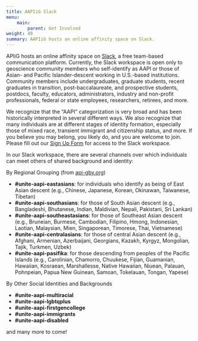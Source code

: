 ```yaml
---
title: AAPIiG Slack
menu: 
    main:
        parent: Get Involved
weight: 40
summary: AAPIiG hosts an online affinity space on Slack. 
---
```


APIiG hosts an online affinity space on [Slack](https://slack.com), a free team-based communication platform. Currently, the Slack workspace is open only to geoscience community members who self-identify as AAPI or those of Asian- and Pacific Islander-descent working in U.S.-based institutions. Community members include undergraduates, graduate students, recent graduates in transition, post-baccalaureate, and prospective students, postdocs, faculty, educators, administrators, industry and non-profit professionals, federal or state employees, researchers, retirees, and more.

We recognize that the “AAPI” categorization is very broad and has been historically interpreted in several different ways. We also recognize that many  individuals are at different stages of identity formation, especially those of mixed race, transient immigrant and citizenship status, and more. If you believe you may belong, you likely do, and you are welcome to join. Please fill out our [Sign Up Form](getinvolved/joinus) for access to the Slack workspace.

In our Slack workspace, there are several channels over which individuals can meet others of shared background and identity:

By Regional Grouping (from [api-gbv.org](https://www.api-gbv.org))

- **\#unite-aapi-eastasians**: for individuals who identify as being of East Asian descent (e.g., Chinese, Japanese, Korean, Okinawan, Taiwanese, Tibetan)
- **\#unite-aapi-southasians**: for those of South Asian descent (e.g., Bangladeshi, Bhutanese, Indian, Maldivian, Nepali, Pakistani, Sri Lankan)
- **\#unite-aapi-southeastasians**: for those of Southeast Asian descent (e.g., Bruneian, Burmese, Cambodian, Filipino, Hmong, Indonesian, Laotian, Malaysian, Mien, Singaporean, Timorese, Thai, Vietnamese)
- **\#unite-aapi-centralasians**: for those of central Asian descent (e.g., Afghani, Armenian, Azerbaijani, Georgians, Kazakh, Kyrgyz, Mongolian, Tajik, Turkmen, Uzbek)
- **\#unite-aapi-pasifika**: for those descending from peoples of the Pacific Islands (e.g., Carolinian, Chamorro, Chuukese, Fijian, Guamanian, Hawaiian, Kosraean, Marshallesse, Native Hawaiian, Niuean, Palauan, Pohnpeian, Papua New Guinean, Samoan, Tokelauan, Tongan, Yapese)


By Other Social Identities and Backgrounds

- **\#unite-aapi-multiracial**
- **\#unite-aapi-lgbtqplus**
- **\#unite-aapi-firstgencollege**
- **\#unite-aapi-immigrants**
- **\#unite-aapi-disabled**

and many more to come!

